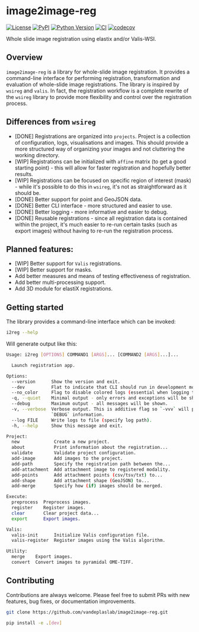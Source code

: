 # image2image-reg

[![License](https://img.shields.io/pypi/l/image2image-reg.svg?color=green)](https://github.com/vandeplaslab/image2image-reg/raw/main/LICENSE)
[![PyPI](https://img.shields.io/pypi/v/image2image-reg.svg?color=green)](https://pypi.org/project/image2image-reg)
[![Python Version](https://img.shields.io/pypi/pyversions/image2image-reg.svg?color=green)](https://python.org)
[![CI](https://github.com/vandeplaslab/image2image-reg/actions/workflows/ci.yml/badge.svg)](https://github.com/vandeplaslab/image2image-reg/actions/workflows/ci.yml)
[![codecov](https://codecov.io/gh/vandeplaslab/image2image-reg/branch/main/graph/badge.svg)](https://codecov.io/gh/vandeplaslab/image2image-reg)

Whole slide image registration using elastix and/or Valis-WSI.

## Overview

`image2image-reg` is a library for whole-slide image registration. It provides a command-line interface for performing
registration, transformation and evaluation of whole-slide image registrations. The library is inspired by `wsireg` and
`valis`. In fact, the registration workflow is a complete rewrite of the `wsireg` library to provide more flexibility
and control over the registration process.

## Differences from `wsireg`

- [DONE] Registrations are organized into `projects`. Project is a collection of configuration, logs, visualisations and images.
This should provide a more structured way of organizing your images and not cluttering the working directory.
- [WIP] Registrations can be initialized with `affine` matrix (to get a good starting point) - this will allow for faster
registration and hopefully better results.
- [WIP] Registrations can be focused on specific region of interest (mask) - while it's possible to do this in `wsireg`,
it's not as straightforward as it should be.
- [DONE] Better support for point and GeoJSON data.
- [DONE] Better CLI interface - more structured and easier to use.
- [DONE] Better logging - more informative and easier to debug.
- [DONE] Reusable registrations - since all registration data is contained within the project, it's much easier to re-run
certain tasks (such as export images) without having to re-run the registration process.

## Planned features:

- [WIP] Better support for `Valis` registrations.
- [WIP] Better support for masks.
- Add better measures and means of testing effectiveness of registration.
- Add better multi-processing support.
- Add 3D module for elastiX registrations.

## Getting started

The library provides a command-line interface which can be invoked:

```bash
i2reg --help
```

Will generate output like this:

```bash
Usage: i2reg [OPTIONS] COMMAND1 [ARGS]... [COMMAND2 [ARGS]...]...

  Launch registration app.

Options:
  --version      Show the version and exit.
  --dev          Flat to indicate that CLI should run in development mode and catch all errors.
  --no_color     Flag to disable colored logs (essential when logging to file).
  -q, --quiet    Minimal output - only errors and exceptions will be shown.
  --debug        Maximum output - all messages will be shown.
  -v, --verbose  Verbose output. This is additive flag so `-vvv` will print `INFO` messages and -vvvv will print
                 `DEBUG` information.
  --log FILE     Write logs to file (specify log path).
  -h, --help     Show this message and exit.

Project:
  new             Create a new project.
  about           Print information about the registration...
  validate        Validate project configuration.
  add-image       Add images to the project.
  add-path        Specify the registration path between the...
  add-attachment  Add attachment image to registered modality.
  add-points      Add attachment points (csv/tsv/txt) to...
  add-shape       Add attachment shape (GeoJSON) to...
  add-merge       Specify how (if) images should be merged.

Execute:
  preprocess  Preprocess images.
  register    Register images.
  clear       Clear project data...
  export      Export images.

Valis:
  valis-init      Initialize Valis configuration file.
  valis-register  Register images using the Valis algorithm.

Utility:
  merge    Export images.
  convert  Convert images to pyramidal OME-TIFF.
```

## Contributing

Contributions are always welcome. Please feel free to submit PRs with new features, bug fixes, or documentation improvements.

```bash
git clone https://github.com/vandeplaslab/image2image-reg.git

pip install -e .[dev]
```
